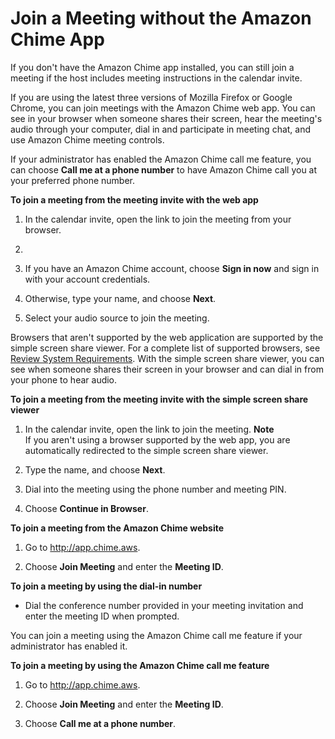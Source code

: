 # Join a Meeting without the Amazon Chime App<a name="chime-join-meeting"></a>

If you don't have the Amazon Chime app installed, you can still join a meeting if the host includes meeting instructions in the calendar invite\.

If you are using the latest three versions of Mozilla Firefox or Google Chrome, you can join meetings with the Amazon Chime web app\. You can see in your browser when someone shares their screen, hear the meeting's audio through your computer, dial in and participate in meeting chat, and use Amazon Chime meeting controls\.

If your administrator has enabled the Amazon Chime call me feature, you can choose **Call me at a phone number** to have Amazon Chime call you at your preferred phone number\.

**To join a meeting from the meeting invite with the web app**

1. In the calendar invite, open the link to join the meeting from your browser\.

1. 

   1. If you have an Amazon Chime account, choose **Sign in now** and sign in with your account credentials\.

   1. Otherwise, type your name, and choose **Next**\.

1. Select your audio source to join the meeting\. 

Browsers that aren't supported by the web application are supported by the simple screen share viewer\. For a complete list of supported browsers, see [Review System Requirements](chime-requirements.md)\. With the simple screen share viewer, you can see when someone shares their screen in your browser and can dial in from your phone to hear audio\.

**To join a meeting from the meeting invite with the simple screen share viewer**

1. In the calendar invite, open the link to join the meeting\.
**Note**  
If you aren't using a browser supported by the web app, you are automatically redirected to the simple screen share viewer\.

1. Type the name, and choose **Next**\.

1. Dial into the meeting using the phone number and meeting PIN\.

1. Choose **Continue in Browser**\.

**To join a meeting from the Amazon Chime website**

1. Go to [http://app\.chime\.aws](http://app.chime.aws)\.

1. Choose **Join Meeting** and enter the **Meeting ID**\.

**To join a meeting by using the dial\-in number**
+ Dial the conference number provided in your meeting invitation and enter the meeting ID when prompted\.

You can join a meeting using the Amazon Chime call me feature if your administrator has enabled it\.

**To join a meeting by using the Amazon Chime call me feature**

1. Go to [http://app\.chime\.aws](http://app.chime.aws)\.

1. Choose **Join Meeting** and enter the **Meeting ID**\.

1. Choose **Call me at a phone number**\.